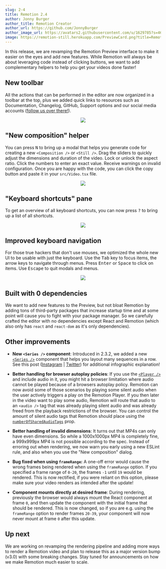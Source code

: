 ```yaml
---
slug: 2-4
title: Remotion 2.4
author: Jonny Burger
author_title: Remotion Creator
author_url: https://github.com/JonnyBurger
author_image_url: https://avatars2.githubusercontent.com/u/1629785?s=460&u=12eb94da6070d00fc924761ce06e3a428d01b7e9&v=4
image: https://remotion-still.herokuapp.com/PreviewCard.png?title=Remotion%202.4&description=Redesigned%20editor,%20UI%20helpers%20and%20%20%22New%20composition%22%20dialog
---
```


In this release, we are revamping the Remotion Preview interface to make it easier on the eyes and add new features. While Remotion will always be about leveraging code instead of clicking buttons, we want to add complementary helpers to help you get your videos done faster!

## New toolbar

All the actions that can be performed in the editor are now organized in a toolbar at the top, plus we added quick links to resources such as Documentation, Changelog, GitHub, Support options and our social media accounts ([follow us over there!](https://instagram.com/remotion.dev)).

<p align="center">
  <img src="/static/img/toolbar.gif" style={{maxWidth: 500}} />
</p>

## "New composition" helper

You can press <kbd>N</kbd> to bring up a modal that helps you generate code for creating a new `<Composition />` or `<Still />`. Drag the sliders to quickly adjust the dimensions and duration of the video. Lock or unlock the aspect ratio. Click the numbers to enter an exact value. Receive warnings on invalid configuration. Once you are happy with the code, you can click the copy button and paste it in your `src/Video.tsx` file.

<p align="center">
  <img src="/static/img/newcomp.png" style={{maxWidth: 650}} />
</p>

## "Keyboard shortcuts" pane

To get an overview of all keyboard shortcuts, you can now press <kbd>?</kbd> to bring up a list of all shortcuts.

<p align="center">
  <img src="/static/img/keyboard-shortcuts.png" style={{maxWidth: 450}} />
</p>

## Improved keyboard navigation

For those true hackers that don't use mouses, we optimized the whole new UI to be usable with just the keyboard. Use the <kbd>Tab</kbd> key to focus items, the arrow keys to navigate through menus. Press <kbd>Enter</kbd> or <kbd>Space</kbd> to click on items. Use <kbd>Escape</kbd> to quit modals and menus.

<p align="center">
  <img src="/static/img/keyboard-navigation.gif" style={{maxWidth: 600}} />
</p>

## Built with 0 dependencies

We want to add new features to the Preview, but not bloat Remotion by adding tons of third-party packages that increase startup time and at some point will cause you to fight with your package manager. So we carefully crafted the editor with no dependencies except React and Remotion (which also only has `react` and `react-dom` as it's only dependencies).

## Other improvements

- **New `<Series />` component**: Introduced in 2.3.2, we added a new [`<Series />`](/docs/series) component that helps you layout many sequences in a row. See this post ([Instagram](https://www.instagram.com/p/CTMCMX1q-Lm/) | [Twitter](https://twitter.com/JNYBGR/status/1432225492116123651)) for additional infographic explanation!

- **Better handling for browser autoplay policies**: If you use the [`<Player />`](/docs/player) and include audio in it, you might hit a browser limitation where audio cannot be played because of a browsers autoplay policy. Remotion can now avoid some of those scenarios by playing some silent audio when the user actively triggers a play on the Remotion Player. If you then later in the video want to play some audio, Remotion will route that audio to an `<audio />` tag that was already playing silent audio and was already freed from the playback restrictions of the browser. You can control the amount of silent audio tags that Remotion should place using the [`numberOfSharedAudioTags`](/docs/player#numberofsharedaudiotags) prop.

- **Better handling of invalid dimensions**: It turns out that MP4s can only have even dimensions. So while a 1000x1000px MP4 is completely fine, a 999x999px MP4 is not possible according to the spec. Instead of erroring out when rendering, we now warn you early using a new ESLint rule, and also when you use the "New composition" dialog.

- **Bug fixed when using `frameRange`:** A one-off error would cause the wrong frames being rendered when using the `frameRange` option. If you specified a frame range of `0-20`, the frames `-1` until `19` would be rendered. This is now rectified, if you were reliant on this option, please make sure your video renders as intended after the update!

- **Component mounts directly at desired frame**:
  During rendering, previously the browser would always mount the React component at frame `0`, and then update the component with the initial frame that should be rendered. This is now changed, so if you are e.g. using the `frameRange` option to render frames `20-39`, your component will now never mount at frame `0` after this update.

## Up next

We are working on revamping the rendering pipeline and adding more ways to render a Remotion video and plan to release this as a major version bump (v3.0) with some breaking changes. Stay tuned for announcements on how we make Remotion much easier to scale.
